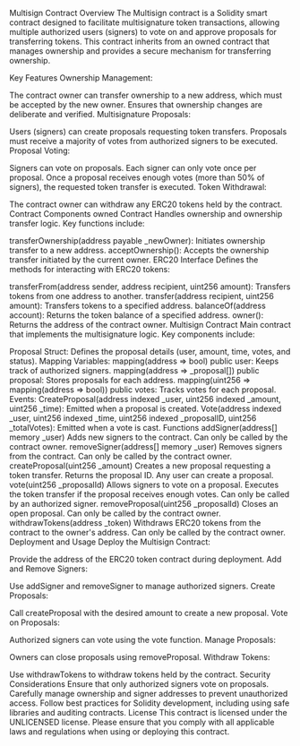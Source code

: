 Multisign Contract
Overview
The Multisign contract is a Solidity smart contract designed to facilitate multisignature token transactions, allowing multiple authorized users (signers) to vote on and approve proposals for transferring tokens. This contract inherits from an owned contract that manages ownership and provides a secure mechanism for transferring ownership.

Key Features
Ownership Management:

The contract owner can transfer ownership to a new address, which must be accepted by the new owner.
Ensures that ownership changes are deliberate and verified.
Multisignature Proposals:

Users (signers) can create proposals requesting token transfers.
Proposals must receive a majority of votes from authorized signers to be executed.
Proposal Voting:

Signers can vote on proposals. Each signer can only vote once per proposal.
Once a proposal receives enough votes (more than 50% of signers), the requested token transfer is executed.
Token Withdrawal:

The contract owner can withdraw any ERC20 tokens held by the contract.
Contract Components
owned Contract
Handles ownership and ownership transfer logic. Key functions include:

transferOwnership(address payable _newOwner): Initiates ownership transfer to a new address.
acceptOwnership(): Accepts the ownership transfer initiated by the current owner.
ERC20 Interface
Defines the methods for interacting with ERC20 tokens:

transferFrom(address sender, address recipient, uint256 amount): Transfers tokens from one address to another.
transfer(address recipient, uint256 amount): Transfers tokens to a specified address.
balanceOf(address account): Returns the token balance of a specified address.
owner(): Returns the address of the contract owner.
Multisign Contract
Main contract that implements the multisignature logic. Key components include:

Proposal Struct: Defines the proposal details (user, amount, time, votes, and status).
Mapping Variables:
mapping(address => bool) public user: Keeps track of authorized signers.
mapping(address => _proposal[]) public proposal: Stores proposals for each address.
mapping(uint256 => mapping(address => bool)) public votes: Tracks votes for each proposal.
Events:
CreateProposal(address indexed _user, uint256 indexed _amount, uint256 _time): Emitted when a proposal is created.
Vote(address indexed _user, uint256 indexed _time, uint256 indexed _proposalID, uint256 _totalVotes): Emitted when a vote is cast.
Functions
addSigner(address[] memory _user)
Adds new signers to the contract.
Can only be called by the contract owner.
removeSigner(address[] memory _user)
Removes signers from the contract.
Can only be called by the contract owner.
createProposal(uint256 _amount)
Creates a new proposal requesting a token transfer.
Returns the proposal ID.
Any user can create a proposal.
vote(uint256 _proposalId)
Allows signers to vote on a proposal.
Executes the token transfer if the proposal receives enough votes.
Can only be called by an authorized signer.
removeProposal(uint256 _proposalId)
Closes an open proposal.
Can only be called by the contract owner.
withdrawTokens(address _token)
Withdraws ERC20 tokens from the contract to the owner's address.
Can only be called by the contract owner.
Deployment and Usage
Deploy the Multisign Contract:

Provide the address of the ERC20 token contract during deployment.
Add and Remove Signers:

Use addSigner and removeSigner to manage authorized signers.
Create Proposals:

Call createProposal with the desired amount to create a new proposal.
Vote on Proposals:

Authorized signers can vote using the vote function.
Manage Proposals:

Owners can close proposals using removeProposal.
Withdraw Tokens:

Use withdrawTokens to withdraw tokens held by the contract.
Security Considerations
Ensure that only authorized signers vote on proposals.
Carefully manage ownership and signer addresses to prevent unauthorized access.
Follow best practices for Solidity development, including using safe libraries and auditing contracts.
License
This contract is licensed under the UNLICENSED license. Please ensure that you comply with all applicable laws and regulations when using or deploying this contract.
